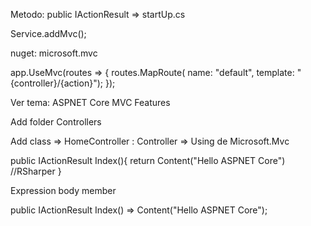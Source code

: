 Metodo: public IActionResult  => startUp.cs

Service.addMvc();

nuget: microsoft.mvc

app.UseMvc(routes => 
{
    routes.MapRoute(
        name: "default",
        template: "{controller}/{action}");
});

Ver tema: ASPNET Core MVC Features

Add folder Controllers

Add class => HomeController : Controller => Using de Microsoft.Mvc

public IActionResult Index(){
    return Content("Hello ASPNET Core")  //RSharper
}

Expression body member

public IActionResult Index() => Content("Hello ASPNET Core");